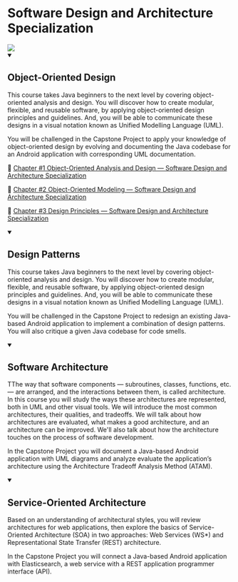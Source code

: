 # Software Design and Architecture Specialization

<img src="https://cdn.worldvectorlogo.com/logos/university-of-alberta-3.svg">

<details open>
  <summary><h2> Object-Oriented Design </h2></summary>
  <p> This course takes Java beginners to the next level by covering object-oriented analysis and design. You will discover how to create modular, flexible, and reusable software, by applying object-oriented design principles   and guidelines. And, you will be able to communicate these designs in a visual notation known as Unified Modelling Language (UML).</p>
  <p> You will be challenged in the Capstone Project to apply your knowledge of object-oriented design by evolving and documenting the Java codebase for an Android application with corresponding UML documentation. </p>

:red_circle: [Chapter #1 Object-Oriented Analysis and Design — Software Design and Architecture Specialization](https://ibrahimcanerdogan.medium.com/chapter-1-object-oriented-design-software-design-and-architecture-specialization-university-of-5758fbbdb99c)

:red_circle: [Chapter #2 Object-Oriented Modeling — Software Design and Architecture Specialization](https://ibrahimcanerdogan.medium.com/chapter-2-object-oriented-modeling-software-design-and-architecture-specialization-university-3240d2afb533)

:red_circle: [Chapter #3 Design Principles — Software Design and Architecture Specialization](https://ibrahimcanerdogan.medium.com/chapter-3-design-principles-software-design-and-architecture-specialization-university-of-ac932b1d1d60)

</details>

<details open>
  <summary><h2> Design Patterns </h2></summary>
  <p> This course takes Java beginners to the next level by covering object-oriented analysis and design. You will discover how to create modular, flexible, and reusable software, by applying object-oriented design principles and guidelines. And, you will be able to communicate these designs in a visual notation known as Unified Modelling Language (UML).</p>
  <p> You will be challenged in the Capstone Project to redesign an existing Java-based Android application to implement a combination of design patterns. You will also critique a given Java codebase for code smells. </p>
</details>

<details open>
  <summary><h2> Software Architecture </h2></summary>
  <p> TThe way that software components — subroutines, classes, functions, etc. — are arranged, and the interactions between them, is called architecture. In this course you will study the ways these architectures are represented, both in UML and other visual tools. We will introduce the most common architectures, their qualities, and tradeoffs. We will talk about how architectures are evaluated, what makes a good architecture, and an architecture can be improved. We'll also talk about how the architecture touches on the process of software development.</p>
  <p> In the Capstone Project you will document a Java-based Android application with UML diagrams and analyze evaluate the application’s architecture using the Architecture Tradeoff Analysis Method (ATAM). </p>
</details>

<details open>
  <summary><h2> Service-Oriented Architecture </h2></summary>
  <p> Based on an understanding of architectural styles, you will review architectures for web applications, then explore the basics of Service-Oriented Architecture (SOA) in two approaches: Web Services (WS*) and Representational State Transfer (REST) architecture. </p>
  <p> In the Capstone Project you will connect a Java-based Android application with Elasticsearch, a web service with a REST application programmer interface (API). </p>
</details>
